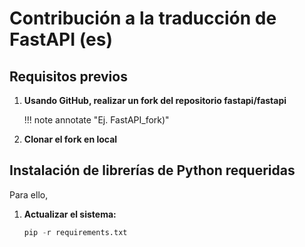 # Contribución a la traducción de FastAPI (es)

## Requisitos previos

1. **Usando GitHub, realizar un fork del repositorio fastapi/fastapi**

    !!! note annotate "Ej. FastAPI_fork)"

2. **Clonar el fork en local**


## Instalación de librerías de Python requeridas

Para ello, 

1. **Actualizar el sistema:**

    ```python
    pip -r requirements.txt
    ```

